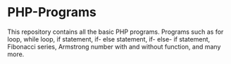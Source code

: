 # PHP-Programs
This repository contains all the basic PHP programs. Programs such as for loop, while loop, if statement, if- else statement, if- else- if statement, Fibonacci series, Armstrong number with and without function, and many more.
